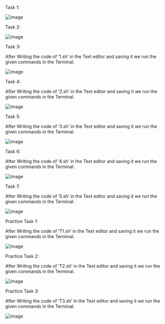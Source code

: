 
Task 1:
 
 ![image](https://user-images.githubusercontent.com/75376557/205049502-e3a0d142-0497-4512-80b0-8980d427e865.png)

Task 2:
 
 ![image](https://user-images.githubusercontent.com/75376557/205049538-af1adb0b-cf5d-4e31-8f8b-087c6b355e8a.png)

Task 3:

After Writing the code of ‘1.sh’ in the Text editor and saving it we run the given commands in the Terminal.

![image](https://user-images.githubusercontent.com/75376557/205049563-8b4559a7-3953-4b7a-96d3-5328cb7af0eb.png)
 
Task 4:

After Writing the code of ‘2.sh’ in the Text editor and saving it we run the given commands in the Terminal.
 
 ![image](https://user-images.githubusercontent.com/75376557/205049585-767afb12-b570-40ee-8f6a-d4e543f868b6.png)

Task 5:

After Writing the code of ‘3.sh’ in the Text editor and saving it we run the given commands in the Terminal.
 
 ![image](https://user-images.githubusercontent.com/75376557/205049625-23124d4d-1716-4c1b-a4d4-47bea5731a7c.png)

Task 6:

After Writing the code of ‘4.sh’ in the Text editor and saving it we run the given commands in the Terminal.
 
 ![image](https://user-images.githubusercontent.com/75376557/205049647-d5f40265-828e-4039-92f9-dd63969341c7.png)

Task 7:

After Writing the code of ‘5.sh’ in the Text editor and saving it we run the given commands in the Terminal.

![image](https://user-images.githubusercontent.com/75376557/205049680-9988823b-9cee-4a41-8abb-1f8b61702ea5.png)
 
Practice Task 1:

After Writing the code of ‘T1.sh’ in the Text editor and saving it we run the given commands in the Terminal.

![image](https://user-images.githubusercontent.com/75376557/205049736-4c9ad43f-c7ba-4d86-8941-929d16f55e17.png)

Practice Task 2:

After Writing the code of ‘T2.sh’ in the Text editor and saving it we run the given commands in the Terminal.

![image](https://user-images.githubusercontent.com/75376557/205049783-693385ef-c6e9-4f39-b06c-afeae7ded7b8.png)

Practice Task 3:

After Writing the code of ‘T3.sh’ in the Text editor and saving it we run the given commands in the Terminal.

![image](https://user-images.githubusercontent.com/75376557/205049842-f6b60610-27d3-40b1-b6f2-58d5ec6c76a7.png)


